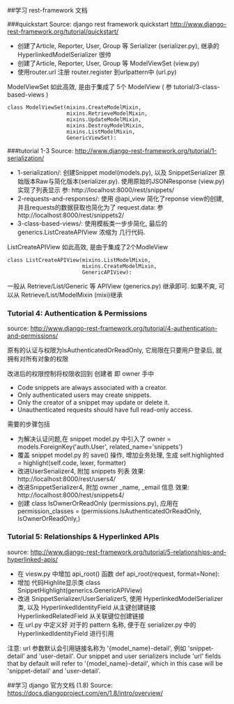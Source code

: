 ##学习 rest-framework 文档

###quickstart
Source: django rest framework quickstart http://www.django-rest-framework.org/tutorial/quickstart/

* 创建了Article, Reporter, User, Group 等 Serializer (serializer.py), 继承的 HyperlinkedModelSerializer 很帅
* 创建了Article, Reporter, User, Group 等 ModelViewSet (view.py)  
* 使用router.url 注册 router.register 到urlpattern中 (url.py)

ModelViewSet 如此高效, 是由于集成了 5个 ModelView ( 参 tutorial/3-class-based-views )

```
class ModelViewSet(mixins.CreateModelMixin,
                   mixins.RetrieveModelMixin,
                   mixins.UpdateModelMixin,
                   mixins.DestroyModelMixin,
                   mixins.ListModelMixin,
                   GenericViewSet):
```


###tutorial 1-3
Source: http://www.django-rest-framework.org/tutorial/1-serialization/

* 1-serialization/: 创建Snippet model(models.py), 以及 SnippetSerializer 原始版本Raw与简化版本(serializer.py). 使用原始的JSONResponse (view.py) 实现了列表显示 参: http://localhost:8000/rest/snippets/
* 2-requests-and-responses/: 使用 @api_view 简化了reponse view的创建, 并且requests的数据获取也简化为了 request.data: 参 http://localhost:8000/rest/snippets2/
* 3-class-based-views/: 使用模板类一步步简化, 最后的 generics.ListCreateAPIView 浓缩为 几行代码. 

ListCreateAPIView 如此高效, 是由于集成了2个ModleView

```
class ListCreateAPIView(mixins.ListModelMixin,
                        mixins.CreateModelMixin,
                        GenericAPIView):
```

一般从 Retrieve/List/Generic 等 APIView (generics.py) 继承即可. 如果不爽,
 可以从 Retrieve/List/ModelMixin (mixi)继承  

### Tutorial 4: Authentication & Permissions
source: http://www.django-rest-framework.org/tutorial/4-authentication-and-permissions/

原有的认证与权限为IsAuthenticatedOrReadOnly, 它局限在只要用户登录后, 就拥有对所有对象的权限

改进后的权限控制将权限收回到 创建者 即 owner 手中
* Code snippets are always associated with a creator.
* Only authenticated users may create snippets.
* Only the creator of a snippet may update or delete it.
* Unauthenticated requests should have full read-only access.

需要的步骤包括
* 为解决认证问题,在 snippet model.py 中引入了 owner = models.ForeignKey('auth.User', related_name='snippets')
* 覆盖 snippet model.py 的 save() 操作, 增加业务处理, 生成 self.highlighted = highlight(self.code, lexer, formatter) 
* 改进UserSerializer4, 附加 snippets 列表 效果: http://localhost:8000/rest/users4/
* 改进SnippetSerializer4, 附加 owner _name, _email 信息 效果: http://localhost:8000/rest/snippets4/
* 创建 class IsOwnerOrReadOnly (permissions.py), 应用在 permission_classes = (permissions.IsAuthenticatedOrReadOnly, IsOwnerOrReadOnly,)

### Tutorial 5: Relationships & Hyperlinked APIs
source: http://www.django-rest-framework.org/tutorial/5-relationships-and-hyperlinked-apis/

* 在 viesw.py 中增加 api_root() 函数 def api_root(request, format=None):
* 增加 代码Highlite显示类 class SnippetHighlight(generics.GenericAPIView) 
* 改进 SnippetSerializer/UserSerializer5, 使用 HyperlinkedModelSerializer 类, 
以及 HyperlinkedIdentityField 从主键创建链接  HyperlinkedRelatedField 从关联键位创建链接
* 在 url.py 中定义好 对于的 pattern 名称, 便于在 serializer.py 中的 HyperlinkedIdentityField 进行引用 

注意: url 参数默认会引用链接名称为  '{model_name}-detail',
例如 'snippet-detail' and 'user-detail'.
Our snippet and user serializers include 'url' fields that by default will refer to '{model_name}-detail',
 which in this case will be 'snippet-detail' and 'user-detail'.

##学习 django 官方文档 (1.8)
Source: https://docs.djangoproject.com/en/1.8/intro/overview/